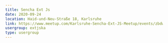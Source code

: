 ```yaml
---
title: Sencha Ext Js
date: 2020-09-24
location: Haid-und-Neu-Straße 18, Karlsruhe
link: https://www.meetup.com/Karlsruhe-Sencha-Ext-JS-Meetup/events/zbdwcpybcmbgc/
usergroup: extjska
type: usergroup
---
```

